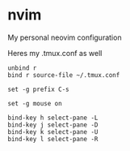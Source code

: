 # nvim
My personal neovim configuration

Heres my .tmux.conf as well

```
unbind r 
bind r source-file ~/.tmux.conf

set -g prefix C-s

set -g mouse on

bind-key h select-pane -L
bind-key j select-pane -D
bind-key k select-pane -U
bind-key l select-pane -R

```

